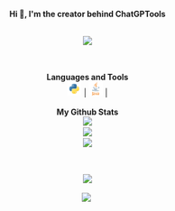 <p align='center'>
  <b>Hi 👋, I'm the creator behind ChatGPTools</b><br>
</p>

<p align="center"><br>
   <a href="https://github.com/ChatGPTools">
     <img src="https://lanyard.cnrad.dev/api/ligmaballz1818"/>
   </a>
</p>

<br>
<p align="center">
 	<b>Languages and Tools</b>
	<br>
	<code><img height="25" src="https://raw.githubusercontent.com/github/explore/180320cffc25f4ed1bbdfd33d4db3a66eeeeb358/topics/python/python.png"></code>&nbsp;|
	<code><img height="25" src="https://raw.githubusercontent.com/github/explore/80688e429a7d4ef2fca1e82350fe8e3517d3494d/topics/java/java.png"></code>&nbsp;|
	<br><br>
	<b>My Github Stats</b>
  <br>
  <img src="https://github-readme-streak-stats.herokuapp.com?user=ChatGPTools&theme=dark&date_format=M%20j%5B%2C%20Y%5D&hide_border=true">
	<br>
	<img src="https://github-readme-stats.vercel.app/api?username=ChatGPTools&include_all_commits=true&show_icons=true&hide_border=true&hide_title=true&count_private=true&theme=dark">
	<br>
	<img src="https://github-readme-stats.vercel.app/api/top-langs/?username=ChatGPTools&layout=compact&count_private=true&langs_count=8&hide_border=true&theme=dark">
</p>
<p>&nbsp;</p>
<p align="center"> 
  <img src="https://profile-counter.glitch.me/ChatGPTools/count.svg" />
</p>
<p align="center">
	<img height="40" src="https://media.discordapp.net/attachments/846713231661727784/919876399563681862/file.gif">&nbsp;
</p>
